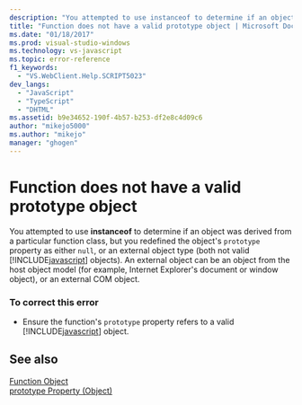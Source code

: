 ```yaml
---
description: "You attempted to use instanceof to determine if an object was derived from a particular function class, but you redefined the object's prototype property as either null, or an external object type (both not valid JavaScript objects)."
title: "Function does not have a valid prototype object | Microsoft Docs"
ms.date: "01/18/2017"
ms.prod: visual-studio-windows
ms.technology: vs-javascript
ms.topic: error-reference
f1_keywords: 
  - "VS.WebClient.Help.SCRIPT5023"
dev_langs: 
  - "JavaScript"
  - "TypeScript"
  - "DHTML"
ms.assetid: b9e34652-190f-4b57-b253-df2e8c4d09c6
author: "mikejo5000"
ms.author: "mikejo"
manager: "ghogen"
---
```

# Function does not have a valid prototype object
You attempted to use **instanceof** to determine if an object was derived from a particular function class, but you redefined the object's `prototype` property as either `null`, or an external object type (both not valid [!INCLUDE[javascript](../../javascript/includes/javascript-md.md)] objects). An external object can be an object from the host object model (for example, Internet Explorer's document or window object), or an external COM object.  
  
### To correct this error  
  
- Ensure the function's `prototype` property refers to a valid [!INCLUDE[javascript](../../javascript/includes/javascript-md.md)] object.  
  
## See also  
 [Function Object](https://developer.mozilla.org/docs/Web/JavaScript/Reference/Global_Objects/Function)   
 [prototype Property (Object)](https://developer.mozilla.org/docs/Web/JavaScript/Reference/Global_Objects/Object)
